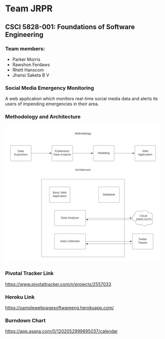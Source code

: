 # Team JRPR
## CSCI 5828-001: Foundations of Software Engineering
### Team members:
* Parker Morris 
* Rawshon Ferdaws
* Rhett Hanscom 
* Jhansi Saketa B V 
### Social Media Emergency Monitoring
A web application which monitors real-time social media data and alerts its users of impending emergencies in their area.
### Methodology and Architecture
![image](AlertingSystemDiag.png)
### Pivotal Tracker Link
https://www.pivotaltracker.com/n/projects/2557033
### Heroku Link
https://samplewebpagesoftwareeng.herokuapp.com/
### Burndown Chart
https://app.asana.com/0/1202052999895037/calendar
